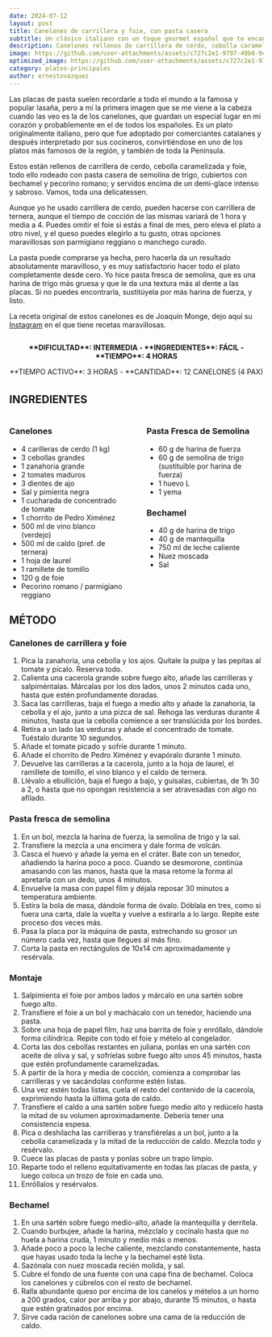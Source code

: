 ```yaml
---
date: 2024-07-12
layout: post
title: Canelones de carrillera y foie, con pasta casera
subtitle: Un clásico italiano con un toque gourmet español que te encantará.
description: Canelones rellenos de carrillera de cerdo, cebolla caramelizada y foie, cubiertos con bechamel y pecorino romano, servidos sobre una cama de demi-glace.
image: https://github.com/user-attachments/assets/c727c2e1-9797-49b0-9ca0-aa23d14ec2fc
optimized_image: https://github.com/user-attachments/assets/c727c2e1-9797-49b0-9ca0-aa23d14ec2fc
category: platos-principales
author: ernestovazquez
---
```


Las placas de pasta suelen recordarle a todo el mundo a la famosa y popular lasaña, pero a mí la primera imagen que se me viene a la cabeza cuando las veo es la de los canelones, que guardan un especial lugar en mi corazón y probablemente en el de todos los españoles. Es un plato originalmente italiano, pero que fue adoptado por comerciantes catalanes y después interpretado por sus cocineros, convirtiéndose en uno de los platos más famosos de la región, y también de toda la Península.

Estos están rellenos de carrillera de cerdo, cebolla caramelizada y foie, todo ello rodeado con pasta casera de semolina de trigo, cubiertos con bechamel y pecorino romano; y servidos encima de un demi-glace intenso y sabroso. Vamos, toda una delicatessen.

Aunque yo he usado carrillera de cerdo, pueden hacerse con carrillera de ternera, aunque el tiempo de cocción de las mismas variará de 1 hora y media a 4. Puedes omitir el foie si estás a final de mes, pero eleva el plato a otro nivel, y el queso puedes elegirlo a tu gusto, otras opciones maravillosas son parmigiano reggiano o manchego curado.

La pasta puede comprarse ya hecha, pero hacerla da un resultado absolutamente maravilloso, y es muy satisfactorio hacer todo el plato completamente desde cero. Yo hice pasta fresca de semolina, que es una harina de trigo más gruesa y que le da una textura más al dente a las placas. Si no puedes encontrarla, sustitúyela por más harina de fuerza, y listo.

La receta original de estos canelones es de Joaquín Monge, dejo aquí su [Instagram](https://www.instagram.com/jmongebravo) en el que tiene recetas maravillosas.

<div style="display: flex; justify-content: center; margin-bottom: 20px;">
  <div style="text-align: center;">
    <p style="text-transform: uppercase; font-weight: bold; margin-bottom: 5px;">**DIFICULTAD**: Intermedia - **INGREDIENTES**: FÁCIL - **TIEMPO**: 4 HORAS</p>
    <p style="margin-bottom: 5px;">**TIEMPO ACTIVO**: 3 HORAS - **CANTIDAD**: 12 CANELONES (4 PAX)</p>
  </div>
</div>

## INGREDIENTES

<div style="display: flex; justify-content: space-between;">
  <div style="flex: 1; margin-right: 20px;">
    <h3>Canelones</h3>
    <ul style="margin-bottom: 0;">
      <li>4 carilleras de cerdo (1 kg)</li>
      <li>3 cebollas grandes</li>
      <li>1 zanahoria grande</li>
      <li>2 tomates maduros</li>
      <li>3 dientes de ajo</li>
      <li>Sal y pimienta negra</li>
      <li>1 cucharada de concentrado de tomate</li>
      <li>1 chorrito de Pedro Ximénez</li>
      <li>500 ml de vino blanco (verdejo)</li>
      <li>500 ml de caldo (pref. de ternera)</li>
      <li>1 hoja de laurel</li>
      <li>1 ramillete de tomillo</li>
      <li>120 g de foie</li>
      <li>Pecorino romano / parmigiano reggiano</li>
    </ul>
  </div>
  <div style="flex: 1; margin-left: 20px;">
    <h3>Pasta Fresca de Semolina</h3>
    <ul style="margin-bottom: 0;">
      <li>60 g de harina de fuerza</li>
      <li>60 g de semolina de trigo (sustituible por harina de fuerza)</li>
      <li>1 huevo L</li>
      <li>1 yema</li>
    </ul>
    <h3>Bechamel</h3>
    <ul style="margin-bottom: 0;">
      <li>40 g de harina de trigo</li>
      <li>40 g de mantequilla</li>
      <li>750 ml de leche caliente</li>
      <li>Nuez moscada</li>
      <li>Sal</li>
    </ul>
  </div>
</div>

## MÉTODO

### Canelones de carrillera y foie
1. Pica la zanahoria, una cebolla y los ajos. Quítale la pulpa y las pepitas al tomate y pícalo. Reserva todo.
2. Calienta una cacerola grande sobre fuego alto, añade las carrilleras y salpiméntalas. Márcalas por los dos lados, unos 2 minutos cada uno, hasta que estén profundamente doradas.
3. Saca las carrilleras, baja el fuego a medio alto y añade la zanahoria, la cebolla y el ajo, junto a una pizca de sal. Rehoga las verduras durante 4 minutos, hasta que la cebolla comience a ser translúcida por los bordes.
4. Retira a un lado las verduras y añade el concentrado de tomate. Tuéstalo durante 10 segundos.
5. Añade el tomate picado y sofríe durante 1 minuto.
6. Añade el chorrito de Pedro Ximénez y evapóralo durante 1 minuto.
7. Devuelve las carrilleras a la cacerola, junto a la hoja de laurel, el ramillete de tomillo, el vino blanco y el caldo de ternera.
8. Llévalo a ebullición, baja el fuego a bajo, y guísalas, cubiertas, de 1h 30 a 2, o hasta que no opongan resistencia a ser atravesadas con algo no afilado.

### Pasta fresca de semolina
1. En un bol, mezcla la harina de fuerza, la semolina de trigo y la sal.
2. Transfiere la mezcla a una encimera y dale forma de volcán.
3. Casca el huevo y añade la yema en el cráter. Bate con un tenedor, añadiendo la harina poco a poco. Cuando se desmorone, continúa amasando con las manos, hasta que la masa retome la forma al apretarla con un dedo, unos 4 minutos.
4. Envuelve la masa con papel film y déjala reposar 30 minutos a temperatura ambiente.
5. Estira la bola de masa, dándole forma de óvalo. Dóblala en tres, como si fuera una carta, dale la vuelta y vuelve a estirarla a lo largo. Repite este proceso dos veces más.
6. Pasa la placa por la máquina de pasta, estrechando su grosor un número cada vez, hasta que llegues al más fino.
7. Corta la pasta en rectángulos de 10x14 cm aproximadamente y resérvala.

### Montaje
1. Salpimienta el foie por ambos lados y márcalo en una sartén sobre fuego alto.
2. Transfiere el foie a un bol y machácalo con un tenedor, haciendo una pasta.
3. Sobre una hoja de papel film, haz una barrita de foie y enróllalo, dándole forma cilíndrica. Repite con todo el foie y mételo al congelador.
4. Corta las dos cebollas restantes en juliana, ponlas en una sartén con aceite de oliva y sal, y sofríelas sobre fuego alto unos 45 minutos, hasta que estén profundamente caramelizadas.
5. A partir de la hora y media de cocción, comienza a comprobar las carrilleras y ve sacándolas conforme estén listas.
6. Una vez estén todas listas, cuela el resto del contenido de la cacerola, exprimiendo hasta la última gota de caldo.
7. Transfiere el caldo a una sartén sobre fuego medio alto y redúcelo hasta la mitad de su volumen aproximadamente. Debería tener una consistencia espesa.
8. Pica o deshilacha las carrilleras y transfiérelas a un bol, junto a la cebolla caramelizada y la mitad de la reducción de caldo. Mezcla todo y resérvalo.
9. Cuece las placas de pasta y ponlas sobre un trapo limpio.
10. Reparte todo el relleno equitativamente en todas las placas de pasta, y luego coloca un trozo de foie en cada uno.
11. Enróllalos y resérvalos.

### Bechamel
1. En una sartén sobre fuego medio-alto, añade la mantequilla y derrítela.
2. Cuando burbujee, añade la harina, mézclalo y cocínalo hasta que no huela a harina cruda, 1 minuto y medio más o menos.
3. Añade poco a poco la leche caliente, mezclando constantemente, hasta que hayas usado toda la leche y la bechamel esté lista.
4. Sazónala con nuez moscada recién molida, y sal.
5. Cubre el fondo de una fuente con una capa fina de bechamel. Coloca los canelones y cúbrelos con el resto de bechamel.
6. Ralla abundante queso por encima de los canelos y mételos a un horno a 200 grados, calor por arriba y por abajo, durante 15 minutos, o hasta que estén gratinados por encima.
7. Sirve cada ración de canelones sobre una cama de la reducción de caldo.
